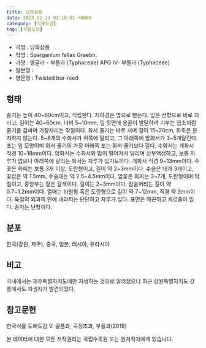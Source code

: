 ```yaml
---
title: 남흑삼릉
date: 2023-12-13 01:16:01 +0800
category: [식물도감]
tag: [식물도감]
---
```




- 국명 : 남흑삼릉
- 학명 : Sparganium fallax Graebn.
- 과명 : 앵글러 - 부들과 (Typhaceae) APG Ⅳ- 부들과 (Typhaceae)
- 일본명 : 
- 영문명 : Twisted bur-reed


## 형태
줄기는 높이 40~60cm이고, 직립한다. 지하경은 옆으로 뻗는다. 잎은 선형으로 바로 자라고, 길이는 40~60cm, 너비 5~10mm, 잎 뒷면에 용골이 발달하며 기부는 엽초처럼 줄기를 감싸며 가장자리는 막질이다. 화서 줄기는 바로 서며 길이 15~20cm, 화축은 분지하지 않는다. 5~8개의 수화서가 위쪽에 달리고, 그 아래쪽에 암화서가 3~5개달린다. 포는 잎 모양이며 화서 줄기의 가장 아래쪽 포는 화서 줄기보다 길다. 수화서는 개화시 직경 10~18mm이다. 암화서는 수화서와 많이 떨어져서 달리며 상부액생하고, 보통 자루가 없으나 아래쪽에 달리는 화서는 자루가 있기도하다. 개화시 직경 9~13mm이다. 수꽃은 화피는 보통 3개 이상, 도란형이고, 길이 약 2~3mm이다. 수술은 대개 3개이고, 꽃밥은 약 1.5mm, 수술대는 약 2.5~4.5mm이다. 암꽃은 화피는 3~7개, 도란형이며 막질이고, 중앙부는 짙은 갈색이다. 길이는 2~3mm이다. 암술머리는 길이 약 0.7~1.2mm이다. 열매는 타원형 혹은 도란형으로 길이 약 7~12mm, 직경 약 3mm이다. 육질의 외과피 안에 내과피는 단단하고 자루가 있다. 표면은 매끈하고 세로줄이 있다. 종자는 난형이다.
## 분포
한국(강원, 제주), 중국, 일본, 러시아, 유라시아
## 비고
국내에서는 제주특별자치도에만 자생하는 것으로 알려졌으나 최근 강원특별자치도 강릉에서도 자생지가 발견되었다.
## 참고문헌
한국식물 도해도감 Ⅴ. 골풀과, 곡정초과, 부들과(2019)






본 데이터에 대한 모든 저작권리는 국립수목원 또는 원저작자에게 있습니다.
